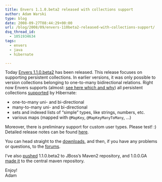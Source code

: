 ```yaml
---
title: Envers 1.1.0.beta2 released with collections support
author: Adam Warski
type: blog
date: 2008-09-27T08:44:29+00:00
url: /blog/2008/09/envers-110beta2-released-with-collections-support/
dsq_thread_id:
  - 1051934634
tags:
  - envers
  - java
  - hibernate

---
```

Today [Envers 1.1.0.beta2][1] has been released. This release focuses on supporting persistent collections. In earlier versions, it was only possible to version collections belonging to one-to-many bidirectional relations. Right now Envers supports (almost: [see here which and why][2]) all persistent collections [supported][3] by Hibernate:

  * one-to-many uni- and bi-directional
  * many-to-many uni- and bi-directional
  * sets and indexed lists of &#8220;simple&#8221; types, like strings, numbers, etc.
  * various maps (mapped with `@MapKey`, `@MapKeyManyToMany`, &#8230;)

Moreover, there is preliminary support for custom user types. Please test! :) Detailed release notes can be found [here][4].

You can head straight to the [downloads][5], and then, if you have any problems or questions, to the [forums][6].

I&#8217;ve also [pushed][7] 1.1.0.beta2 to JBoss&#8217;s Maven2 repository, and 1.0.0.GA [made it][8] to the central maven repository.

Enjoy!  
Adam

 [1]: http://www.jboss.org/envers
 [2]: http://www.jboss.org/envers/collections.html
 [3]: http://www.hibernate.org/hib_docs/v3/reference/en/html/collections.html
 [4]: https://jira.jboss.org/jira/secure/ReleaseNote.jspa?projectId=12310660&styleName=Html&version=12312718
 [5]: http://www.jboss.org/envers/downloads
 [6]: http://www.jboss.com/index.html?module=bb&op=viewforum&f=283
 [7]: http://repository.jboss.org/maven2/org/jboss/envers/jboss-envers/
 [8]: http://repo1.maven.org/maven2/org/jboss/envers/jboss-envers/
